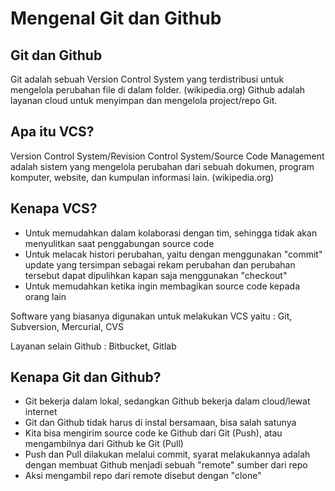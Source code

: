 # Mengenal Git dan Github
## Git dan Github
Git adalah sebuah Version Control System yang terdistribusi untuk mengelola perubahan file di dalam folder. (wikipedia.org)
Github adalah layanan cloud untuk menyimpan dan mengelola project/repo Git. 

## Apa itu VCS?
Version Control System/Revision Control System/Source Code Management adalah sistem yang mengelola perubahan dari sebuah dokumen, program komputer, website, dan kumpulan informasi lain. (wikipedia.org) 

## Kenapa VCS?
- Untuk memudahkan dalam kolaborasi dengan tim, sehingga tidak akan menyulitkan saat penggabungan source code
- Untuk melacak histori perubahan, yaitu dengan menggunakan "commit" update yang tersimpan sebagai rekam perubahan dan perubahan tersebut dapat dipulihkan kapan saja menggunakan "checkout"
- Untuk memudahkan ketika ingin membagikan source code kepada orang lain 

Software yang biasanya digunakan untuk melakukan VCS yaitu :
Git, Subversion, Mercurial, CVS 

Layanan selain Github :
Bitbucket, Gitlab 

## Kenapa Git dan Github?
- Git bekerja dalam lokal, sedangkan Github bekerja dalam cloud/lewat internet
- Git dan Github tidak harus di instal bersamaan, bisa salah satunya
- Kita bisa mengirim source code ke Github dari Git (Push), atau mengambilnya dari Github ke Git (Pull)
- Push dan Pull dilakukan melalui commit, syarat melakukannya adalah dengan membuat Github menjadi sebuah "remote" sumber dari repo
- Aksi mengambil repo dari remote disebut dengan "clone"